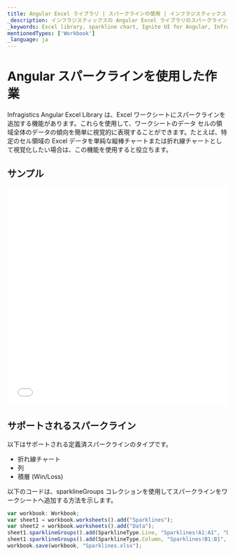 ```yaml
---
title: Angular Excel ライブラリ | スパークラインの使用 | インフラジスティックス
_description: インフラジスティックスの Angular Excel ライブラリのスパークライン チャートを使用して、ワークシートのセル領域全体のデータ トレンドを視覚化します。Ignite UI for Angular Excel エンジン チュートリアルを是非お試しください!
_keywords: Excel library, sparkline chart, Ignite UI for Angular, Infragistics, Excel ライブラリ, スパークライン チャート, インフラジスティックス
mentionedTypes: ['Workbook']
_language: ja
---
```


# Angular スパークラインを使用した作業

Infragistics Angular Excel Library は、Excel ワークシートにスパークラインを追加する機能があります。これらを使用して、ワークシートのデータ セルの領域全体のデータの傾向を簡単に視覚的に表現することができます。たとえば、特定のセル領域の Excel データを単純な縦棒チャートまたは折れ線チャートとして視覚化したい場合は、この機能を使用すると役立ちます。

## サンプル

<div class="sample-container loading" style="height: 500px">
    <iframe id="excel-library-overview-sample-iframe" src='{environment:dvDemosBaseUrl}/excel/excel-library-working-with-sparklines' width="100%" height="100%" seamless frameBorder="0" onload="onXPlatSampleIframeContentLoaded(this);"></iframe>
</div>


<div class="divider--half"></div>

## サポートされるスパークライン

以下はサポートされる定義済スパークラインのタイプです。

-   折れ線チャート
-   列
-   積層 (Win/Loss)

以下のコードは、sparklineGroups コレクションを使用してスパークラインをワークシートへ追加する方法を示します。

```ts
var workbook: Workbook;
var sheet1 = workbook.worksheets().add("Sparklines");
var sheet2 = workbook.worksheets().add("Data");
sheet1.sparklineGroups().add(SparklineType.Line, "Sparklines!A1:A1", "Data!A2:A11");
sheet1.sparklineGroups().add(SparklineType.Column, "Sparklines!B1:B1", "Data!A2:A11");
workbook.save(workbook, "Sparklines.xlsx");
```
